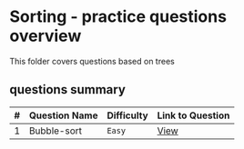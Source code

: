 # Sorting - practice questions overview
This folder covers questions based on trees

## questions summary
| # | Question Name | Difficulty | Link to Question |
| - | - | - | - |
| 1 | Bubble-sort | `Easy` | [View](Bubble-sort.md) | 



